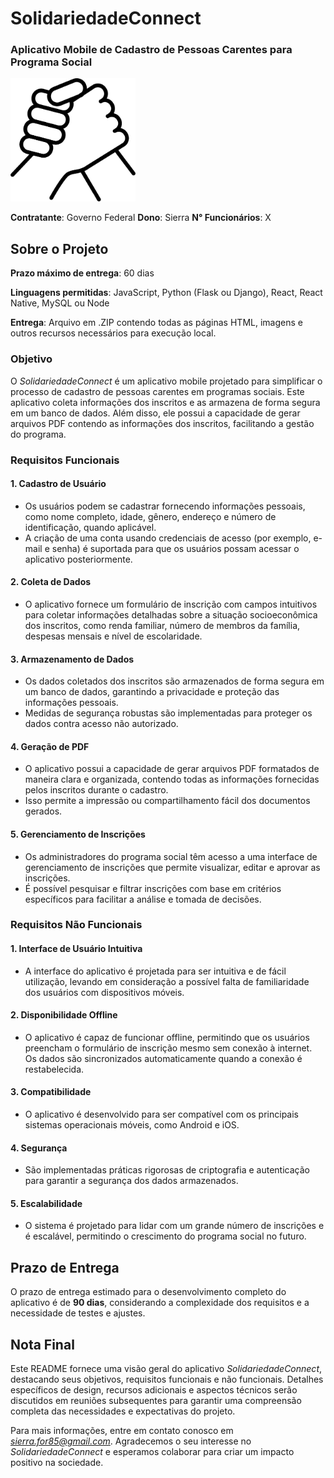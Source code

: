 <p align="center">

# SolidariedadeConnect
### Aplicativo Mobile de Cadastro de Pessoas Carentes para Programa Social

<img src="assets/logo-transp.png" alt="SolidariedadeConnect Logo" width="200" height="197">
</p>


**Contratante**: Governo Federal
**Dono**: Sierra
**N° Funcionários**: X

## Sobre o Projeto

**Prazo máximo de entrega**: 60 dias

**Linguagens permitidas**: JavaScript, Python (Flask ou Django), React, React Native, MySQL ou Node

**Entrega**: Arquivo em .ZIP contendo todas as páginas HTML, imagens e outros recursos necessários para execução local.

### Objetivo

O *SolidariedadeConnect* é um aplicativo mobile projetado para simplificar o processo de cadastro de pessoas carentes em programas sociais. Este aplicativo coleta informações dos inscritos e as armazena de forma segura em um banco de dados. Além disso, ele possui a capacidade de gerar arquivos PDF contendo as informações dos inscritos, facilitando a gestão do programa.

### Requisitos Funcionais

#### 1. Cadastro de Usuário

- Os usuários podem se cadastrar fornecendo informações pessoais, como nome completo, idade, gênero, endereço e número de identificação, quando aplicável.
- A criação de uma conta usando credenciais de acesso (por exemplo, e-mail e senha) é suportada para que os usuários possam acessar o aplicativo posteriormente.

#### 2. Coleta de Dados

- O aplicativo fornece um formulário de inscrição com campos intuitivos para coletar informações detalhadas sobre a situação socioeconômica dos inscritos, como renda familiar, número de membros da família, despesas mensais e nível de escolaridade.

#### 3. Armazenamento de Dados

- Os dados coletados dos inscritos são armazenados de forma segura em um banco de dados, garantindo a privacidade e proteção das informações pessoais.
- Medidas de segurança robustas são implementadas para proteger os dados contra acesso não autorizado.

#### 4. Geração de PDF

- O aplicativo possui a capacidade de gerar arquivos PDF formatados de maneira clara e organizada, contendo todas as informações fornecidas pelos inscritos durante o cadastro.
- Isso permite a impressão ou compartilhamento fácil dos documentos gerados.

#### 5. Gerenciamento de Inscrições

- Os administradores do programa social têm acesso a uma interface de gerenciamento de inscrições que permite visualizar, editar e aprovar as inscrições.
- É possível pesquisar e filtrar inscrições com base em critérios específicos para facilitar a análise e tomada de decisões.

### Requisitos Não Funcionais

#### 1. Interface de Usuário Intuitiva

- A interface do aplicativo é projetada para ser intuitiva e de fácil utilização, levando em consideração a possível falta de familiaridade dos usuários com dispositivos móveis.

#### 2. Disponibilidade Offline

- O aplicativo é capaz de funcionar offline, permitindo que os usuários preencham o formulário de inscrição mesmo sem conexão à internet. Os dados são sincronizados automaticamente quando a conexão é restabelecida.

#### 3. Compatibilidade

- O aplicativo é desenvolvido para ser compatível com os principais sistemas operacionais móveis, como Android e iOS.

#### 4. Segurança

- São implementadas práticas rigorosas de criptografia e autenticação para garantir a segurança dos dados armazenados.

#### 5. Escalabilidade

- O sistema é projetado para lidar com um grande número de inscrições e é escalável, permitindo o crescimento do programa social no futuro.

## Prazo de Entrega

O prazo de entrega estimado para o desenvolvimento completo do aplicativo é de **90 dias**, considerando a complexidade dos requisitos e a necessidade de testes e ajustes.

## Nota Final

Este README fornece uma visão geral do aplicativo *SolidariedadeConnect*, destacando seus objetivos, requisitos funcionais e não funcionais. Detalhes específicos de design, recursos adicionais e aspectos técnicos serão discutidos em reuniões subsequentes para garantir uma compreensão completa das necessidades e expectativas do projeto.

Para mais informações, entre em contato conosco em <a href="mailto:contatorafaballerini@gmail.com">*sierra.for85@gmail.com*</a>. Agradecemos o seu interesse no *SolidariedadeConnect* e esperamos colaborar para criar um impacto positivo na sociedade.
